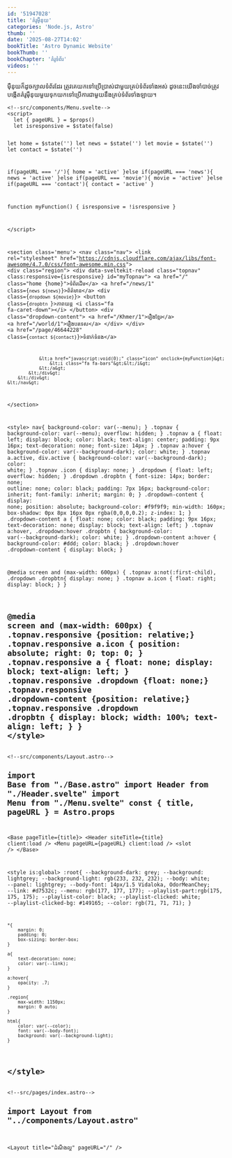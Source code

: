 ```yaml
---
id: '51947028'
title: 'គំរូ​ម៉ឺនុយ'
categories: 'Node.js, Astro'
thumb: ''
date: '2025-08-27T14:02'
bookTitle: 'Astro Dynamic Website'
bookThumb: ''
bookChapter: 'គំរូ​ទំព័រ'
videos: ''
---
```

<p>ម៉ឺនុយ​ក៏​ដូច​ក្បាល​ទំព័រ​ដែរ ត្រូវ​គេ​យក​ទៅ​ប្រើប្រាស់​ជាមួយ​គ្រប់​ទំព័រ​ទាំងអស់ ដូចនេះ​យើង​ចាំបាច់​ត្រូវ​បង្កើត​គំរូ​ម៉ឺនុយ​មួយ​ទុក​យក​ទៅ​ប្រើការ​ជាមួយ​នឹងគ្រប់​​ទំព័រ​ទាំងឡាយ​។</p><pre><code class="svelte">&lt;!--src/components/Menu.svelte--&gt;
&lt;script&gt;
  let { pageURL } = $props()
  let isresponsive = $state(false)

  let home = $state('')
  let news = $state('')
  let movie = $state('')
  let contact = $state('')

  if(pageURL === '/'){
      home = 'active'
  }else if(pageURL === 'news'){
      news = 'active'
  }else if(pageURL === 'movie'){
      movie = 'active'
  }else if(pageURL === 'contact'){
      contact = 'active'
  }

  function myFunction() {
    isresponsive = !isresponsive
  }

&lt;/script&gt;

&lt;section class='menu'&gt;
    &lt;nav class="nav"&gt;
        &lt;link rel="stylesheet" href="https://cdnjs.cloudflare.com/ajax/libs/font-awesome/4.7.0/css/font-awesome.min.css"&gt;
        &lt;div class="region"&gt;
            &lt;div data-sveltekit-reload class="topnav" class:responsive={isresponsive} id="myTopnav"&gt;
                &lt;a href="/" class="home {home}"&gt;ទំព័រ​ដើម&lt;/a&gt;
                &lt;a href="/news/1" class={`news ${news}`}&gt;ព័ត៌មាន&lt;/a&gt;
                &lt;div class={`dropdown ${movie}`}&gt;
                  &lt;button class={`dropbtn `}&gt;ភាពយន្ត
                    &lt;i class="fa fa-caret-down"&gt;&lt;/i&gt;
                  &lt;/button&gt;
                  &lt;div class="dropdown-content"&gt;
                    &lt;a href="/Khmer/1"&gt;រឿង​ខ្មែរ&lt;/a&gt;
                    &lt;a href="/world/1"&gt;​រឿង​បរទេស&lt;/a&gt;
                  &lt;/div&gt;
                &lt;/div&gt;
                &lt;a href="/page/46644228" class={`contact ${contact}`}&gt;ទំនាក់ទំនង&lt;/a&gt;
                
                &lt;a href="javascript:void(0);" class="icon" onclick={myFunction}&gt;
                    &lt;i class="fa fa-bars"&gt;&lt;/i&gt;
                &lt;/a&gt;
            &lt;/div&gt;
        &lt;/div&gt;
    &lt;/nav&gt;   
&lt;/section&gt;

&lt;style&gt;
  nav{
    background-color: var(--menu);
  }
  .topnav {
    background-color: var(--menu);
    overflow: hidden;
  }
  .topnav a {
    float: left;
    display: block;
    color: black;
    text-align: center;
    padding: 9px 16px;
    text-decoration: none;
    font-size: 14px;
  }
  .topnav a:hover {
    background-color: var(--background-dark);
    color: white;
  }
  .topnav a.active, div.active {
    background-color: var(--background-dark);
    color: white;
  }
  .topnav .icon {
    display: none;
  }
  .dropdown {
    float: left;
    overflow: hidden;
  }
  .dropdown .dropbtn {
    font-size: 14px;
    border: none;
    outline: none;
    color: black;
    padding: 7px 16px;
    background-color: inherit;
    font-family: inherit;
    margin: 0;
  }
  .dropdown-content {
    display: none;
    position: absolute;
    background-color: #f9f9f9;
    min-width: 160px;
    box-shadow: 0px 8px 16px 0px rgba(0,0,0,0.2);
    z-index: 1;
  }
  .dropdown-content a {
    float: none;
    color: black;
    padding: 9px 16px;
    text-decoration: none;
    display: block;
    text-align: left;
  }
  .topnav a:hover, .dropdown:hover .dropbtn {
    background-color: var(--background-dark);
    color: white;
  }
  .dropdown-content a:hover {
    background-color: #ddd;
    color: black;
  }
  .dropdown:hover .dropdown-content {
    display: block;
  }

  @media screen and (max-width: 600px) {
    .topnav a:not(:first-child), .dropdown .dropbtn{
      display: none;
    }
    .topnav a.icon {
      float: right;
      display: block;
    }
  }
  
  @media screen and (max-width: 600px) {
    .topnav.responsive {position: relative;}
    .topnav.responsive a.icon {
      position: absolute;
      right: 0;
      top: 0;
    }
    .topnav.responsive a {
      float: none;
      display: block;
      text-align: left;
    }
    .topnav.responsive .dropdown {float: none;}
    .topnav.responsive .dropdown-content {position: relative;}
    .topnav.responsive .dropdown .dropbtn {
      display: block;
      width: 100%;
      text-align: left;
    }
  }
&lt;/style&gt;</code></pre><pre><code class="svelte">&lt;!--src/components/Layout.astro--&gt;
---
import Base from "./Base.astro"
import Header from "./Header.svelte"
import Menu from "./Menu.svelte"
const { title, pageURL } = Astro.props
---

&lt;Base pageTitle={title}&gt;
    &lt;Header siteTitle={title} client:load /&gt;
    &lt;Menu pageURL={pageURL} client:load /&gt;
    &lt;slot /&gt;
&lt;/Base&gt;

&lt;style is:global&gt;
    :root{
        --background-dark: grey;
        --background: lightgrey;
        --background-light: rgb(233, 232, 232);
        --body: white;
        --panel: lightgrey;
        --body-font: 14px/1.5 Vidaloka, OdorMeanChey;
        --link: #d7532c;
        --menu: rgb(177, 177, 177);
        --playlist-part:rgb(175, 175, 175);
        --playlist-color: black;
        --playlist-clicked: white;
        --playlist-clicked-bg: #149165;
        --color: rgb(71, 71, 71);
    }
  
    *{
        margin: 0;
        padding: 0;
        box-sizing: border-box;
    }

    a{
        text-decoration: none;
        color: var(--link);
    }

    a:hover{
        opacity: .7;
    }

    .region{
        max-width: 1150px;
        margin: 0 auto;
    }
  
    html{
        color: var(--color);
        font: var(--body-font);
        background: var(--background-light);
    }
&lt;/style&gt;</code></pre><pre><code class="svelte">&lt;!--src/pages/index.astro--&gt;
---
import Layout from "../components/Layout.astro"
---
 
&lt;Layout title="ដំណឹង​ល្អ" pageURL="/" /&gt;</code></pre>